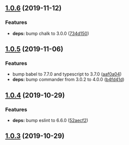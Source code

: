 ## [1.0.6](https://github.com/vta-js/tsc/compare/v1.0.5...v1.0.6) (2019-11-12)

### Features

- **deps:** bump chalk to 3.0.0 ([734d150](https://github.com/vta-js/tsc/commit/734d1501a596d504fcf1d83dc83e886ee4026b27))

## [1.0.5](https://github.com/vta-js/tsc/compare/v1.0.4...v1.0.5) (2019-11-06)

### Features

- bump babel to 7.7.0 and typescript to 3.7.0 ([aaf0a04](https://github.com/vta-js/tsc/commit/aaf0a04c92503926ff8162ad814373b77b0adb77))
- **deps:** bump commander from 3.0.2 to 4.0.0 ([b4fd41d](https://github.com/vta-js/tsc/commit/b4fd41df9054fcc92bf9fa85bc7bd254eb0a0885))

## [1.0.4](https://github.com/vta-js/tsc/compare/1.0.2...1.0.4) (2019-10-29)

### Features

- **deps:** bump eslint to 6.6.0 ([52aecf2](https://github.com/vta-js/tsc/commit/52aecf29087c731d14d91522b444fe33b3110958))

## [1.0.3](https://github.com/vta-js/tsc/compare/1.0.2...1.0.3) (2019-10-29)
